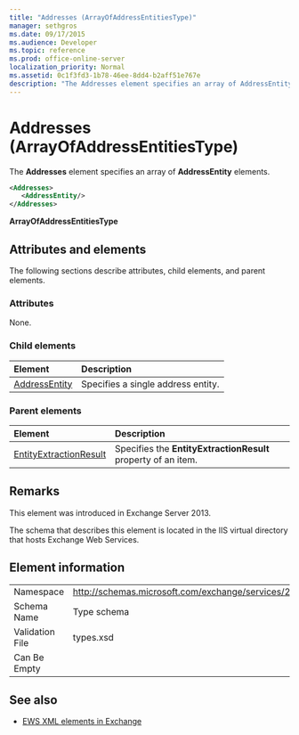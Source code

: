 ```yaml
---
title: "Addresses (ArrayOfAddressEntitiesType)"
manager: sethgros
ms.date: 09/17/2015
ms.audience: Developer
ms.topic: reference
ms.prod: office-online-server
localization_priority: Normal
ms.assetid: 0c1f3fd3-1b78-46ee-8dd4-b2aff51e767e
description: "The Addresses element specifies an array of AddressEntity elements."
---
```


# Addresses (ArrayOfAddressEntitiesType)

The **Addresses** element specifies an array of **AddressEntity** elements. 
  
```XML
<Addresses>
   <AddressEntity/>
</Addresses>
```

 **ArrayOfAddressEntitiesType**
## Attributes and elements

The following sections describe attributes, child elements, and parent elements.
  
### Attributes

None.
  
### Child elements

|**Element**|**Description**|
|:-----|:-----|
|[AddressEntity](addressentity.md) <br/> |Specifies a single address entity.  <br/> |
   
### Parent elements

|**Element**|**Description**|
|:-----|:-----|
|[EntityExtractionResult](entityextractionresult.md) <br/> |Specifies the **EntityExtractionResult** property of an item.  <br/> |
   
## Remarks

This element was introduced in Exchange Server 2013.
  
The schema that describes this element is located in the IIS virtual directory that hosts Exchange Web Services.
  
## Element information

|||
|:-----|:-----|
|Namespace  <br/> |http://schemas.microsoft.com/exchange/services/2006/types  <br/> |
|Schema Name  <br/> |Type schema  <br/> |
|Validation File  <br/> |types.xsd  <br/> |
|Can Be Empty  <br/> ||
   
## See also

- [EWS XML elements in Exchange](ews-xml-elements-in-exchange.md)


